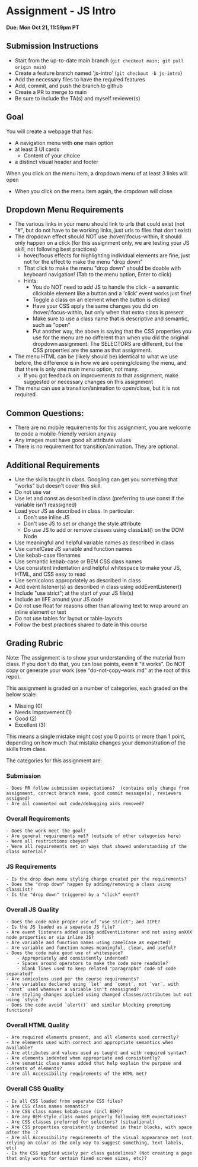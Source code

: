 # Assignment - JS Intro

**Due: Mon Oct 21, 11:59pm PT** 

## Submission Instructions

* Start from the up-to-date main branch (`git checkout main; git pull origin main`)
* Create a feature branch named 'js-intro' (`git checkout -b js-intro`)
* Add the necessary files to have the required features
* Add, commit, and push the branch to github
* Create a PR to merge to main
* Be sure to include the TA(s) and myself reviewer(s)

## Goal

You will create a webpage that has:
- A navigation menu with **one** main option
- at least 3 UI cards 
    - Content of your choice
- a distinct visual header and footer

When you click on the menu item, a dropdown menu of at least 3 links will open
- When you click on the menu item again, the dropdown will close

## Dropdown Menu Requirements

- The various links in your menu should link to urls that could exist (not "#", but do not have to be working links, just urls to files that don't exist)
- The dropdown effect should NOT use :hover/:focus-within, it should only happen on a click (for this assignment only, we are testing your JS skill, not following best practices)
  - hover/focus effects for highlighting individual elements are fine, just not for the effect to make the menu "drop down"
  - That click to make the menu "drop down" should be doable with keyboard navigation! (Tab to the menu option, Enter to click)
  - Hints: 
    - You do NOT need to add JS to handle the click - a semantic clickable element like a button and a 'click' event works just fine!
    - Toggle a class on an element when the button is clicked
    - Have your CSS apply the same changes you did on :hover/:focus-within, but only when that extra class is present
    - Make sure to use a class name that is descriptive and semantic, such as "open"
    - Put another way, the above is saying that the CSS properties you use for the menu are no different than when you did the original dropdown assignment.  The SELECTORS are different, but the CSS properties are the same as that assignment.
- The menu HTML can be (likely should be) identical to what we use before, the difference is in how we are opening/closing the menu, and that there is only one main menu option, not many.  
    - If you got feedback on improvements to that assignment, make suggested or necessary changes on this assignment
- The menu can use a transition/animation to open/close, but it is not required

## Common Questions:
- There are no mobile requirements for this assignment, you are welcome to code a mobile-friendly version anyway
- Any images must have good alt attribute values
- There is no requirement for transition/animation.  They are optional.

## Additional Requirements
- Use the skills taught in class.  Googling can get you something that "works" but doesn't cover this skill.
- Do not use var
- Use let and const as described in class (preferring to use const if the variable isn't reassigned)
- Load your JS as described in class.  In particular:
    - Don't use inline JS
    - Don't use JS to set or change the style attribute
    - Do use JS to add or remove classes using classList() on the DOM Node
- Use meaningful and helpful variable names as described in class
- Use camelCase JS variable and function names
- Use kebab-case filenames
- Use semantic kebab-case or BEM CSS class names
- Use consistent indentation and helpful whitespace to make your JS, HTML, and CSS easy to read
- Use semicolons appropriately as described in class
- Add event listener(s) as described in class using addEventListener()
- Include "use strict"; at the start of your JS file(s)
- Include an IIFE around your JS code
- Do not use float for reasons other than allowing text to wrap around an inline element or text
- Do not use tables for layout or table-layouts
- Follow the best practices shared to date in this course

## Grading Rubric 
Note: The assignment is to show your understanding of the material from class.  If you don't do that, you can lose points, even it "it works".  Do NOT copy or generate your work (see "do-not-copy-work.md" at the root of this repo).

This assignment is graded on a number of categories, each graded on the below scale:
- Missing (0)
- Needs Improvement (1)
- Good (2)
- Excellent (3)

This means a single mistake might cost you 0 points or more than 1 point, depending on how much that mistake changes your demonstration of the skills from class.

The categories for this assignment are:
### Submission
    - Does PR follow submission expectations?  (contains only change from assignment, correct branch name, good commit message(s), reviewers assigned)
    - Are all commented out code/debugging aids removed?
### Overall Requirements
    - Does the work meet the goal?
    - Are general requirements met? (outside of other categories here)
    - Were all restrictions obeyed?
    - Were all requirements met in ways that showed understanding of the class material?
### JS Requirements
    - Is the drop down menu styling change created per the requirements?
    - Does the "drop down" happen by adding/removing a class using classList?
    - Is the "drop down" triggered by a "click" event?
### Overall JS Quality
    - Does the code make proper use of "use strict"; and IIFE?
    - Is the JS loaded as a separate JS file?
    - Are event listeners added using addEventListener and not using onXXX node properties or via inline JS?
    - Are variable and function names using camelCase as expected?
    - Are variable and function names meaningful, clear, and useful?
    - Does the code make good use of whitespace?
        - Appropriately and consistently indented?
        - Spaces around operators to make the code more readable?
        - Blank lines used to keep related "paragraphs" code of code separated?      
    - Are semicolons used per the course requirements?
    - Are variables declared using `let` and `const`, not `var`, with `const` used whenever a variable isn't reassigned?
    - Are styling changes applied using changed classes/attributes but not using `style`?
    - Does the code avoid `alert()` and similar blocking prompting functions?
### Overall HTML Quality
    - Are required elements present, and all elements used correctly?
    - Are elements used with correct and appropriate semantics when available?
    - Are attributes and values used as taught and with required syntax?
    - Are elements indented when appropriate and consistently?
    - Are semantic class names added that help explain the purpose and contents of elements?
    - Are all Accessibility requirements of the HTML met?
### Overall CSS Quality
    - Is all CSS loaded from separate CSS files?
    - Are CSS class names semantic?
    - Are CSS class names kebab-case (incl BEM)?
    - Are any BEM-style class names properly following BEM expectations?
    - Are CSS classes preferred for selectors? (situational)
    - Are CSS properties consistently indented in their blocks, with space after the :?
    - Are all Accessibility requirements of the visual appearance met (not relying on color as the only way to suggest something, text labels, etc)
    - Is the CSS applied wisely per class guidelines? (Not creating a page that only works for certain fixed screen sizes, etc)?


